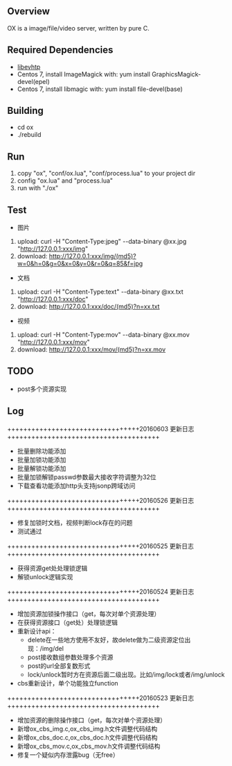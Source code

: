 ## Overview
OX is a image/file/video server, written by pure C.

## Required Dependencies
* [libevhtp](https://github.com/ellzey/libevhtp/)
* Centos 7, install ImageMagick with: yum install GraphicsMagick-devel(epel)
* Centos 7, install libmagic with: yum install file-devel(base)

## Building
* cd ox
* ./rebuild

## Run
1. copy "ox", "conf/ox.lua", "conf/process.lua" to your project dir
2. config "ox.lua" and "process.lua"
3. run with "./ox"

## Test
* 图片
1. upload: curl -H "Content-Type:jpeg" --data-binary @xx.jpg "http://127.0.0.1:xxx/img"
2. download: http://127.0.0.1:xxx/img/(md5)?w=0&h=0&g=0&x=0&y=0&r=0&q=85&f=jpg

* 文档
1. upload: curl -H "Content-Type:text" --data-binary @xx.txt "http://127.0.0.1:xxx/doc"
2. download: http://127.0.0.1:xxx/doc/(md5)?n=xx.txt

* 视频
1. upload: curl -H "Content-Type:mov" --data-binary @xx.mov "http://127.0.0.1:xxx/mov"
2. download: http://127.0.0.1:xxx/mov/(md5)?n=xx.mov

## TODO
* post多个资源实现


## Log
+++++++++++++++++++++++++++++++++20160603 更新日志++++++++++++++++++++++++++++++++++++++  
* 批量删除功能添加
* 批量加锁功能添加
* 批量解锁功能添加
* 批量加锁解锁passwd参数最大接收字符调整为32位
* 下载查看功能添加http头支持jsonp跨域访问

+++++++++++++++++++++++++++++++++20160526 更新日志++++++++++++++++++++++++++++++++++++++  
* 修复加锁时文档，视频判断lock存在的问题
* 测试通过

+++++++++++++++++++++++++++++++++20160525 更新日志++++++++++++++++++++++++++++++++++++++  
* 获得资源get处处理锁逻辑
* 解锁unlock逻辑实现

+++++++++++++++++++++++++++++++++20160524 更新日志++++++++++++++++++++++++++++++++++++++  
* 增加资源加锁操作接口（get，每次对单个资源处理）
* 在获得资源接口（get处）处理锁逻辑
* 重新设计api：
  * delete在一些地方使用不友好，故delete做为二级资源定位出现：/img/del
  * post接收数组参数处理多个资源
  * post的url全部复数形式
  * lock/unlock暂时方在资源后面二级出现。比如/img/lock或者/img/unlock
* cbs重新设计，单个功能独立function

+++++++++++++++++++++++++++++++++20160523 更新日志++++++++++++++++++++++++++++++++++++++  
* 增加资源的删除操作接口（get，每次对单个资源处理）
* 新增ox_cbs_img.c,ox_cbs_img.h文件调整代码结构
* 新增ox_cbs_doc.c,ox_cbs_doc.h文件调整代码结构
* 新增ox_cbs_mov.c,ox_cbs_mov.h文件调整代码结构
* 修复一个疑似内存泄露bug（无free）
